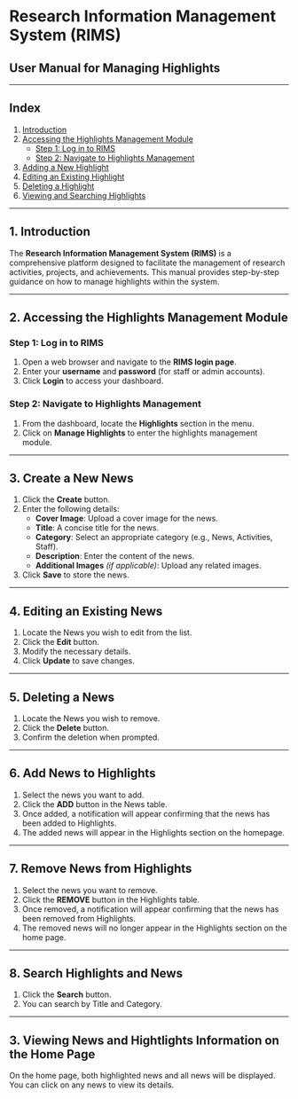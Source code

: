 # Research Information Management System (RIMS)

## User Manual for Managing Highlights

---

## Index
1. [Introduction](#1-introduction)
2. [Accessing the Highlights Management Module](#2-accessing-the-highlights-management-module)
   - [Step 1: Log in to RIMS](#step-1-log-in-to-rims)
   - [Step 2: Navigate to Highlights Management](#step-2-navigate-to-highlights-management)
3. [Adding a New Highlight](#3-adding-a-new-highlight)
4. [Editing an Existing Highlight](#4-editing-an-existing-highlight)
5. [Deleting a Highlight](#5-deleting-a-highlight)
6. [Viewing and Searching Highlights](#6-viewing-and-searching-highlights)

---

## 1. Introduction
The **Research Information Management System (RIMS)** is a comprehensive platform designed to facilitate the management of research activities, projects, and achievements. This manual provides step-by-step guidance on how to manage highlights within the system.

---

## 2. Accessing the Highlights Management Module

### Step 1: Log in to RIMS
1. Open a web browser and navigate to the **RIMS login page**.
2. Enter your **username** and **password** (for staff or admin accounts).
3. Click **Login** to access your dashboard.

### Step 2: Navigate to Highlights Management
1. From the dashboard, locate the **Highlights** section in the menu.
2. Click on **Manage Highlights** to enter the highlights management module.

---

## 3. Create a New News
1. Click the **Create** button.
2. Enter the following details:
   - **Cover Image**: Upload a cover image for the news.
   - **Title**: A concise title for the news.
   - **Category**: Select an appropriate category (e.g., News, Activities, Staff).
   - **Description**: Enter the content of the news.
   - **Additional Images** *(if applicable)*: Upload any related images.
3. Click **Save** to store the news.

---

## 4. Editing an Existing News
1. Locate the News you wish to edit from the list.
2. Click the **Edit** button.
3. Modify the necessary details.
4. Click **Update** to save changes.

---

## 5. Deleting a News
1. Locate the News you wish to remove.
2. Click the **Delete** button.
3. Confirm the deletion when prompted.

---

## 6. Add News to Highlights
1. Select the news you want to add.
2. Click the **ADD** button in the News table.
3. Once added, a notification will appear confirming that the news has been added to Highlights.
4. The added news will appear in the Highlights section on the homepage.

---

## 7. Remove News from Highlights
1. Select the news you want to remove.
2. Click the **REMOVE** button in the Highlights table.
3. Once removed, a notification will appear confirming that the news has been removed from Highlights.
4. The removed news will no longer appear in the Highlights section on the home page.

---

## 8. Search Highlights and News
1. Click the **Search** button.
2. You can search by Title and Category.

---

## 3. Viewing News and Hightlights Information on the Home Page
On the home page, both highlighted news and all news will be displayed. You can click on any news to view its details.
